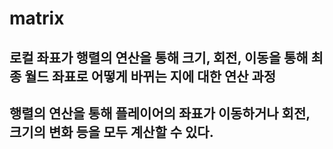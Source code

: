 # matrix
## 로컬 좌표가 행렬의 연산을 통해 크기, 회전, 이동을 통해 최종 월드 좌표로 어떻게 바뀌는 지에 대한 연산 과정
## 행렬의 연산을 통해 플레이어의 좌표가 이동하거나 회전, 크기의 변화 등을 모두 계산할 수 있다.
